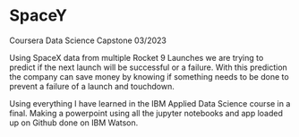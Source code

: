 # SpaceY
Coursera Data Science Capstone 03/2023

Using SpaceX data from multiple Rocket 9 Launches we are trying to predict if the next launch will be successful or a failure. With this prediction the company can save money by knowing if something needs to be done to prevent a failure of a launch and touchdown. 


Using everything I have learned in the IBM Applied Data Science course in a final. Making a powerpoint using all the jupyter notebooks and app loaded up on Github done
on IBM Watson. 
